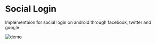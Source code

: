 # Social Login
Implementaion for social login on android through facebook, twitter and google

![demo](https://imgur.com/a/RPlvUcv)
